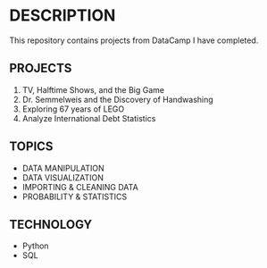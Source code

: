 # DESCRIPTION
This repository contains projects from DataCamp I have completed.


## PROJECTS
1. TV, Halftime Shows, and the Big Game
2. Dr. Semmelweis and the Discovery of Handwashing
3. Exploring 67 years of LEGO
4. Analyze International Debt Statistics


## TOPICS
- DATA MANIPULATION
- DATA VISUALIZATION
- IMPORTING & CLEANING DATA
- PROBABILITY & STATISTICS


## TECHNOLOGY
- Python
- SQL
